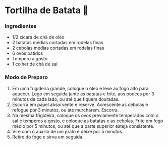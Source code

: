 # Tortilha de Batata :potato:
### Ingredientes
- 1/2 xícara de chá de oléo
- 2 batatas médias cortadas em rodelas finas
- 2 cebolas médias cortadas em rodelas finas
- 6 ovos batidos
- Tempero a gosto
- 1 colher de chá de sal

### Modo de Preparo
1. Em uma frigideira grande, coloque o óleo e leve ao fogo alto para aquecer. Logo em 
seguida junte as batatas e frite, aos poucos por 3 minutos de cada lado, ou até que fiquem 
douradas.
2. Escorra em papel absorvente e reserve. Acrescente as cebolas e refogue por 3 minutos, ou
até murcharem. Escorra.
3. Na mesma frigideira, coloque os ovos previamente temperados com o sal e temperos a gosto, e coloque as batatas e as cebolas. Frite em fogo médio por 5 minutos, ou até que a parte superior esteja consistente.
4. Vire com o auxílio de um prato e deixe por 5 minutos.
5. Retire do fogo e sirva em seguida.

